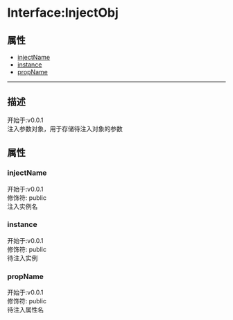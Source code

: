 # Interface:InjectObj
## 属性
+ [injectName](#PROP_injectName)
+ [instance](#PROP_instance)
+ [propName](#PROP_propName)
  
---
## 描述
<font class="since">开始于:v0.0.1</font>  
注入参数对象，用于存储待注入对象的参数  
## 属性
### <a id="PROP_injectName">injectName</a>
<font class="since">开始于:v0.0.1</font>  
修饰符: <font class="modifier">public</font>  
注入实例名  
### <a id="PROP_instance">instance</a>
<font class="since">开始于:v0.0.1</font>  
修饰符: <font class="modifier">public</font>  
待注入实例  
### <a id="PROP_propName">propName</a>
<font class="since">开始于:v0.0.1</font>  
修饰符: <font class="modifier">public</font>  
待注入属性名  
